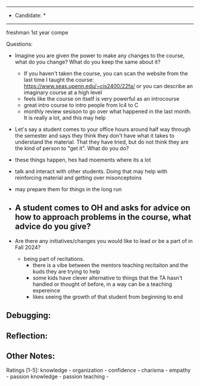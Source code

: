 ***************************
* Candidate:  *
***************************
freshman 1st year compe 


Questions:
- Imagine you are given the power to make any changes to the course, what do you change? What do you keep the same about it?
  - If you haven't taken the course, you can scan the website from the last time I taught the course: https://www.seas.upenn.edu/~cis2400/22fa/ or you can describe an imaginary course at a high level
  - feels like the course on itself is very powerful as an introcourse
  - great intro course to intro people from lc4 to C
  - monthly review sesison to go over what happened in the last month. It is really a lot, and this may help

- Let's say a student comes to your office hours around half way through the semester and says they think they don't have what it takes to understand the material. That they have tried, but do not think they are the kind of person to "get it". What do you do?
 - these things happen, hes had moements where its a lot
 - talk and interact with other students. Doing that may help with reinforcing material and getting over misonceptoins
 - may prepare them for things in the long run

- A student comes to OH and asks for advice on how to approach problems in the course, what advice do you give?
  -

- Are there any initiatives/changes you would like to lead or be a part of in Fall 2024?
  - being part of recitations. 
    - there is a vibe between the mentors teaching recitaiton and the kuds they are trying to help
    - some kids have clever alternative to things that the TA hasn't handled or thought of before, in a way can be a teaching expereince
    - likes seeing the growth of that student from beginning to end

Debugging:
- 



Reflection:
- 



Other Notes:
- 


Ratings [1-5]:
knowledge         - 
organization      - 
confidence        - 
charisma          - 
empathy           - 
passion knowledge -
passion teaching  - 
